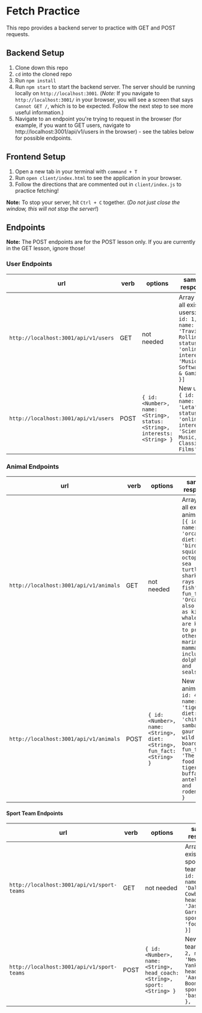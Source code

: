 # Fetch Practice

This repo provides a backend server to practice with GET and POST requests.

## Backend Setup

1. Clone down this repo
1. `cd` into the cloned repo
1. Run `npm install`
1. Run `npm start` to start the backend server. The server should be running locally on `http://localhost:3001`. (_Note:_ If you navigate to `http://localhost:3001/` in your browser, you will see a screen that says `Cannot GET /`, which is to be expected. Follow the next step to see more useful information.)
1. Navigate to an endpoint you're trying to request in the browser (for example, if you want to GET users, navigate to http://localhost:3001/api/v1/users in the browser) - see the tables below for possible endpoints.

## Frontend Setup

1. Open a new tab in your terminal with `command + T`
2. Run `open client/index.html` to see the application in your browser.
1. Follow the directions that are commented out in `client/index.js` to practice fetching!

**Note:** To stop your server, hit `Ctrl + C` together.  (_Do not just close the window, this will not stop the server!_)

## Endpoints

**Note:** The POST endpoints are for the POST lesson only. If you are currently in the GET lesson, ignore those!

### User Endpoints

| url | verb | options | sample response |
| ----|------|---------|---------------- |
| `http://localhost:3001/api/v1/users` | GET | not needed | Array of all existing users: `[{ id: 1, name: 'Travis Rollins', status: 'online', interests: 'Music, Software, & Gaming' }]` |
| `http://localhost:3001/api/v1/users` | POST | `{ id: <Number>, name: <String>, status: <String>, interests: <String> }` | New user: `{ id: 1, name: 'Leta', status: 'online', interests: 'Science, Music, & Classic Films' }` |


### Animal Endpoints

| url | verb | options | sample response |
| ----|------|---------|---------------- |
| `http://localhost:3001/api/v1/animals` | GET | not needed | Array of all existing animals: `[{ id: 3, name: 'orcas', diet: 'birds, squid, octopuses, sea turtles, sharks, rays & fish', fun_fact: 'Orcas, also known as killer whales, are known to prey on other marine mammals, including dolphins and seals.' }]` |
| `http://localhost:3001/api/v1/animals` | POST | `{ id: <Number>, name: <String>, diet: <String>, fun_fact: <String> }` | New animal: `{ id: 4, name: 'tigers', diet: 'chital, sambar, gaur & wild board', fun_fact: 'The main food of tigers are buffalos, antelopes, and rodents.' }` |

#### Sport Team Endpoints

| url | verb | options | sample response |
| ----|------|---------|---------------- |
| `http://localhost:3001/api/v1/sport-teams` | GET | not needed | Array of all existing sport teams: `[{ id: 1, name: 'Dallas Cowboys', head_coach: 'Jason Garrett', sport: 'football' }]` |
| `http://localhost:3001/api/v1/sport-teams` | POST | `{ id: <Number>, name: <String>, head_coach: <String>, sport: <String> }` | New sport team: `{ id: 2, name: 'New York Yankees', head_coach: 'Aaron Boone', sport: 'baseball' },` |
